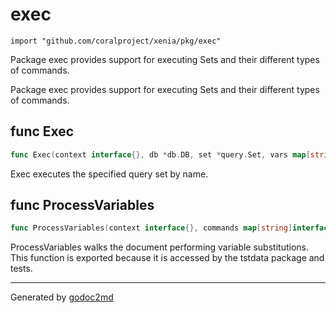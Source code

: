 
# exec
    import "github.com/coralproject/xenia/pkg/exec"

Package exec provides support for executing Sets and their different types
of commands.

Package exec provides support for executing Sets and their different types
of commands.






## func Exec
``` go
func Exec(context interface{}, db *db.DB, set *query.Set, vars map[string]string) *query.Result
```
Exec executes the specified query set by name.


## func ProcessVariables
``` go
func ProcessVariables(context interface{}, commands map[string]interface{}, vars map[string]string, results map[string]interface{}) error
```
ProcessVariables walks the document performing variable substitutions.
This function is exported because it is accessed by the tstdata package
and tests.









- - -
Generated by [godoc2md](http://godoc.org/github.com/davecheney/godoc2md)